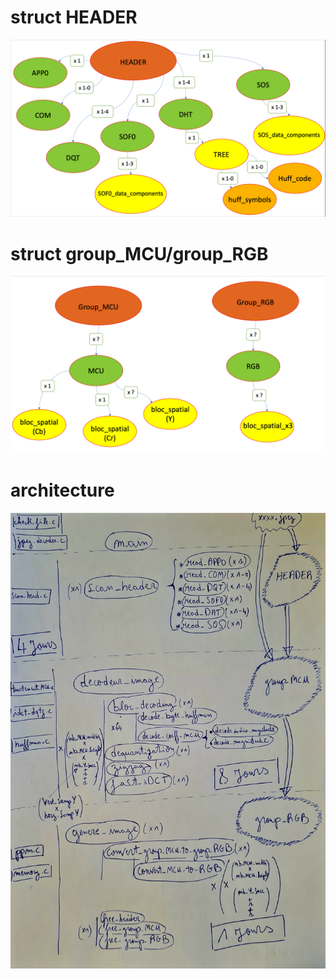 # struct HEADER

![Alt text](./readme-images/HeaderStruct.png "HEADER struct")

# struct group_MCU/group_RGB

![Alt text](./readme-images/groupMCU_RGB.png "group_MCU / group_RGB struct")

# architecture

![Alt text](./readme-images/Architecture.jpg "Architecture")

